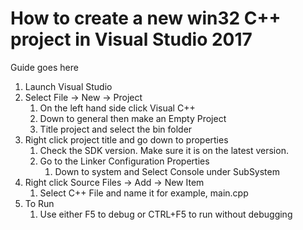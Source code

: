 # How to create a new win32 C++ project in Visual Studio 2017
Guide goes here 
1. Launch Visual Studio
2. Select File -> New -> Project
    1. On the left hand side click Visual C++ 
	2. Down to general then make an Empty Project
	3. Title project and select the bin folder
3. Right click project title and go down to properties
	1. Check the SDK version. Make sure it is on the latest version.
	2. Go to the Linker Configuration Properties
		1. Down to system and Select Console under SubSystem
4. Right click Source Files -> Add -> New Item
	1. Select C++ File and name it for example, main.cpp
5. To Run
	1. Use either F5 to debug or CTRL+F5 to run without debugging